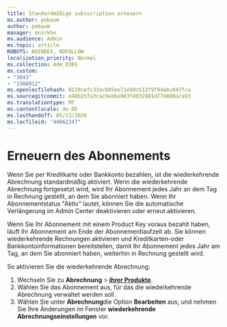 ```yaml
---
title: Standardmäßige subsscription erneuern
ms.author: pebaum
author: pebaum
manager: mnirkhe
ms.audience: Admin
ms.topic: article
ROBOTS: NOINDEX, NOFOLLOW
localization_priority: Normal
ms.collection: Adm_O365
ms.custom:
- "3043"
- "1500012"
ms.openlocfilehash: 8219cefc33ac085ee71e50c512f9f94abc047fca
ms.sourcegitcommit: a98b25fa3cac9ebba983f4932881d774880aca93
ms.translationtype: MT
ms.contentlocale: de-DE
ms.lasthandoff: 05/13/2020
ms.locfileid: "44062247"
---
```

# <a name="renewing-your-subscription"></a>Erneuern des Abonnements

Wenn Sie per Kreditkarte oder Bankkonto bezahlen, ist die wiederkehrende Abrechnung standardmäßig aktiviert. Wenn die wiederkehrende Abrechnung fortgesetzt wird, wird Ihr Abonnement jedes Jahr an dem Tag in Rechnung gestellt, an dem Sie abonniert haben. Wenn Ihr Abonnementstatus "Aktiv" lautet, können Sie die automatische Verlängerung im Admin Center deaktivieren oder erneut aktivieren.

Wenn Sie Ihr Abonnement mit einem Product Key voraus bezahlt haben, läuft Ihr Abonnement am Ende der Abonnementlaufzeit ab. Sie können wiederkehrende Rechnungen aktivieren und Kreditkarten-oder Bankkontoinformationen bereitstellen, damit Ihr Abonnement jedes Jahr am Tag, an dem Sie abonniert haben, weiterhin in Rechnung gestellt wird.

So aktivieren Sie die wiederkehrende Abrechnung: 

1. Wechseln Sie zu **Abrechnung**  >  **[ihrer Produkte](https://go.microsoft.com/fwlink/p/?linkid=842054)**.
2. Wählen Sie das Abonnement aus, für das die wiederkehrende Abrechnung verwaltet werden soll.
3. Wählen Sie unter **Abrechnung**die Option **Bearbeiten** aus, und nehmen Sie Ihre Änderungen im Fenster **wiederkehrende Abrechnungseinstellungen** vor. 
